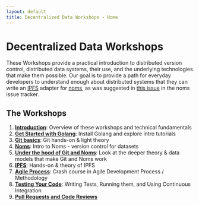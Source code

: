 ```yaml
---
layout: default
title: Decentralized Data Workshops - Home
---
```


# Decentralized Data Workshops

These Workshops provide a practical introduction to distributed version control, distributed data systems, their use, and the underlying technologies that make them possible. Our goal is to provide a path for everyday developers to understand enough about distributed systems that they can write an [IPFS](http://ipfs.io) adapter for [noms](https://github.com/attic-labs/noms), as was suggested in [this issue](https://github.com/attic-labs/noms/issues/2123) in the noms issue tracker.

## The Workshops

1. [**Introduction**](tutorials/): Overview of these workshops and technical fundamentals
2. [**Get Started with Golang**](tutorials/get-started-with-golang): Install Golang and explore intro tutorials
3. [**Git basics**](tutorials/git-basics): Git hands-on & light theory
4. [**Noms**](tutorials/noms): Intro to Noms - version control for datasets
6. [**Under the hood of Git and Noms**](tutorials/git-noms-data-models): Look at the deeper theory & data models that make Git and Noms work
7. [**IPFS**](tutorials/ipfs): Hands-on & theory of IPFS
8. [**Agile Process**](tutorials/agile-process): Crash course in Agile Development Process / Methodology
9. [**Testing Your Code**](tutorials/testing-code): Writing Tests, Running them, and Using Continuous Integration
9. [**Pull Requests and Code Reviews**](tutorials/code-reviews)
